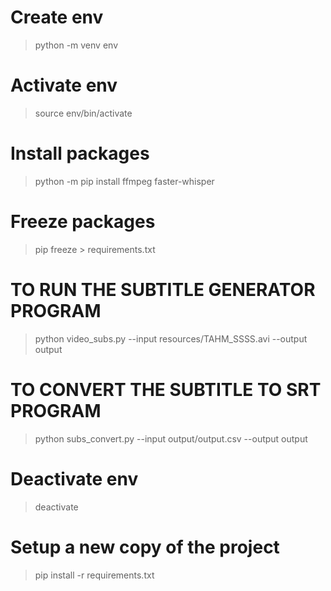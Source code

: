 # Create env
> python -m venv env

# Activate env
> source env/bin/activate

# Install packages
> python -m pip install ffmpeg faster-whisper

# Freeze packages
> pip freeze > requirements.txt

# TO RUN THE SUBTITLE GENERATOR PROGRAM
> python video_subs.py --input resources/TAHM_SSSS.avi --output output

# TO CONVERT THE SUBTITLE TO SRT PROGRAM
> python subs_convert.py --input output/output.csv --output output

# Deactivate env
> deactivate

# Setup a new copy of the project
> pip install -r requirements.txt
